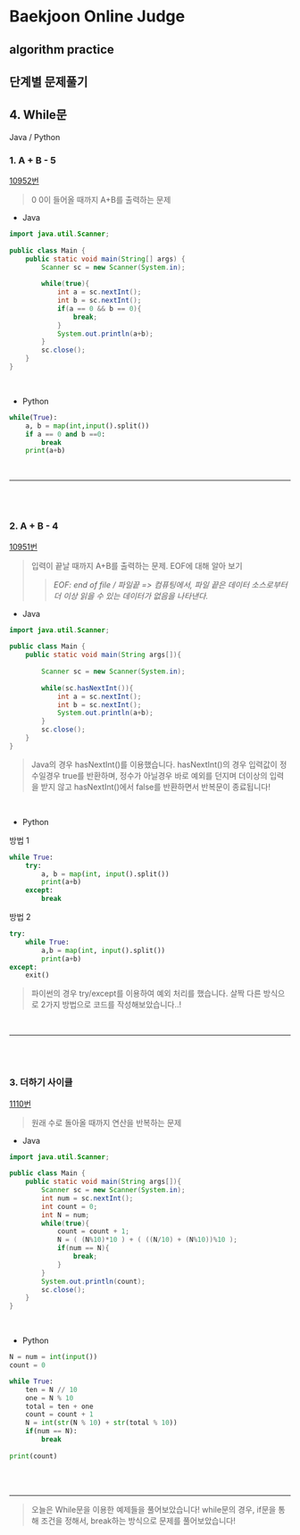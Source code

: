 # Baekjoon Online Judge

## algorithm practice

## 단계별 문제풀기

## 4. While문

Java / Python
<br>

### 1. A + B - 5
[10952번](https://www.acmicpc.net/problem/10952) 
> 0 0이 들어올 때까지 A+B를 출력하는 문제

- Java
```java
import java.util.Scanner;
 
public class Main {
	public static void main(String[] args) {
		Scanner sc = new Scanner(System.in);
        
		while(true){
			int a = sc.nextInt();
			int b = sc.nextInt();
			if(a == 0 && b == 0){
				break;
			}
			System.out.println(a+b);  
		}
		sc.close();
	}
}
```

<br>

- Python

```python
while(True):
    a, b = map(int,input().split())
    if a == 0 and b ==0:
        break
    print(a+b)
```
<br>

---


<br><br>

### 2. A + B - 4
[10951번](https://www.acmicpc.net/problem/10951) 
> 입력이 끝날 때까지 A+B를 출력하는 문제. EOF에 대해 알아 보기
>> *EOF: end of file / 파일끝 => 컴퓨팅에서, 파일 끝은 데이터 소스로부터 더 이상 읽을 수 있는 데이터가 없음을 나타낸다.*

- Java
```java
import java.util.Scanner;
 
public class Main {
	public static void main(String args[]){
		
		Scanner sc = new Scanner(System.in);
			
		while(sc.hasNextInt()){
			int a = sc.nextInt();
			int b = sc.nextInt();
			System.out.println(a+b);
		}	
		sc.close();
	}
}
```
> Java의 경우 hasNextInt()를 이용했습니다. hasNextInt()의 경우 입력값이 정수일경우 true를 반환하며, 정수가 아닐경우 바로 예외를 던지며 더이상의 입력을 받지 않고 hasNextInt()에서 false를 반환하면서 반복문이 종료됩니다!


<br>

- Python

방법 1
```python
while True:
    try:
        a, b = map(int, input().split())
        print(a+b)
    except:
        break
```

방법 2
```python
try:
    while True:
        a,b = map(int, input().split())
        print(a+b)
except:
    exit()
```

> 파이썬의 경우 try/except를 이용하여 예외 처리를 했습니다.
살짝 다른 방식으로 2가지 방법으로 코드를 작성해보았습니다..!

<br>

---

<br><br>

### 3. 더하기 사이클
[1110번](https://www.acmicpc.net/problem/1110) 
> 원래 수로 돌아올 때까지 연산을 반복하는 문제

- Java
```java
import java.util.Scanner;
 
public class Main {
	public static void main(String args[]){
		Scanner sc = new Scanner(System.in);
		int num = sc.nextInt();
		int count = 0;    
		int N = num;	
		while(true){
			count = count + 1;
			N = ( (N%10)*10 ) + ( ((N/10) + (N%10))%10 );
			if(num == N){
				break;
			}
		}	
		System.out.println(count);
		sc.close();
	}
}
```

<br>

- Python

```python
N = num = int(input())
count = 0

while True:
    ten = N // 10
    one = N % 10
    total = ten + one
    count = count + 1
    N = int(str(N % 10) + str(total % 10))
    if(num == N):
        break
        
print(count)
```

<br><br>

---
> 오늘은 While문을 이용한 예제들을 풀어보았습니다!
while문의 경우, if문을 통해 조건을 정해서, break하는 방식으로 문제를 풀어보았습니다!
